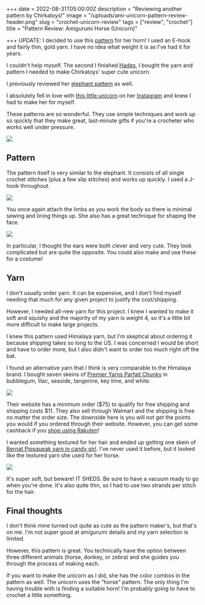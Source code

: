 +++
date = 2022-08-31T05:00:00Z
description = "Reviewing another pattern by Chirkatoys!"
image = "/uploads/ami-unicorn-pattern-review-header.png"
slug = "crochet-unicorn-review"
tags = ["review", "crochet"]
title = "Pattern Review: Amigurumi Horse (Unicorn)"

+++
UPDATE: I decided to use this [pattern](https://christacodesign.com/2022/02/22/how-to-crochet-a-cone-step-by-step-tutorial/) for her horn! I used an E-hook and fairly thin, gold yarn. I have no idea what weight it is as I've had it for years.

I couldn't help myself. The second I finished [Hades](https://craftycody.com/crochet/hades-crochet-pattern/), I bought the yarn and pattern I needed to make Chirkatoys' super cute unicorn.

I previously reviewed her [elephant pattern](https://craftycody.com/crochet/crochet-elephant-review/) as well.

I absolutely fell in love with [this little unicorn](https://www.etsy.com/listing/1199430153/crochet-pattern-horse-zebra-donkey-pdf?click_key=faabc1d3e4d7d54bd4560a9964a8b486e63da401%3A1199430153&click_sum=0b1a5f4d&ref=hp_rf-1) on her [Instagram](https://www.instagram.com/chirka_toys/?hl=en) and knew I had to make her for myself.

These patterns are so wonderful. They use simple techniques and work up so quickly that they make great, last-minute gifts if you're a crocheter who works well under pressure.

![](/uploads/ami-unicorn-watermark.jpg)

## Pattern

The pattern itself is very similar to the elephant. It consists of all single crochet stitches (plus a few slip stitches) and works up quickly. I used a J-hook throughout.

![](/uploads/unicorn-unassembled.jpg)

You once again attach the limbs as you work the body so there is minimal sewing and lining things up. She also has a great technique for shaping the face.

![](/uploads/unicorn-ears.jpg)

In particular, I thought the ears were both clever and very cute. They look complicated but are quite the opposite. You could also make and use these for a costume!

## Yarn

I don't usually order yarn. It can be expensive, and I don't find myself needing that much for any given project to justify the cost/shipping.

However, I needed all-new yarn for this project. I knew I wanted to make it soft and squishy and the majority of my yarn is weight 4, so it's a little bit more difficult to make large projects.

I knew this pattern used Himalaya yarn, but I'm skeptical about ordering it because shipping takes so long to the US. I was concerned I would be short and have to order more, but I also didn't want to order too much right off the bat.

I found an alternative yarn that I think is very comparable to the Himalaya brand. I bought seven skeins of [Premier Yarns Parfait Chunky](https://www.premieryarns.com/collections/parfait-yarns/products/parfchunky) in bubblegum, lilac, seaside, tangerine, key lime, and white.

![](/uploads/unicorn-yarn-pile.jpg)

Their website has a minimum order ($75) to qualify for free shipping and shipping costs $11. They also sell through Walmart and the shipping is free no matter the order size. The downside here is you will not get the points you would if you ordered through their website. However, you can get some cashback if you [shop using Rakuten](https://www.rakuten.com/r/CKREUL3?eeid=28187)!

I wanted something textured for her hair and ended up getting one skein of [Bernat Pipsqueak yarn in candy girl](https://www.walmart.com/ip/Bernat-Bulky-100-Polyester-Candy-Girl-Yarn-101-yd/17474581). I've never used it before, but it looked like the textured yarn she used for her horse.

![](/uploads/bernat-pipsqueak-yarn.jpg)

It's super soft, but beware! IT SHEDS. Be sure to have a vacuum ready to go when you're done. It's also quite thin, so I had to use two strands per stitch for the hair.

## Final thoughts

I don't think mine turned out quite as cute as the pattern maker's, but that's on me. I'm not super good at amigurumi details and my yarn selection is limited.

However, this pattern is great. You technically have the option between three different animals (horse, donkey, or zebra) and she guides you through the process of making each.

If you want to make the unicorn as I did, she has the color combos in the pattern as well. The unicorn uses the "horse" pattern. The only thing I'm having trouble with is finding a suitable horn! I'm probably going to have to crochet a little something.